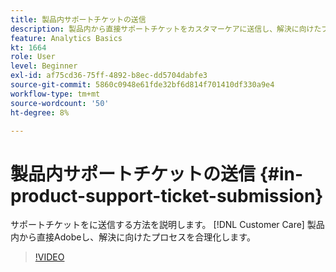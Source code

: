 ```yaml
---
title: 製品内サポートチケットの送信
description: 製品内から直接サポートチケットをカスタマーケアに送信し、解決に向けたプロセスを合理化する方法をAdobeで説明します。
feature: Analytics Basics
kt: 1664
role: User
level: Beginner
exl-id: af75cd36-75ff-4892-b8ec-dd5704dabfe3
source-git-commit: 5860c0948e61fde32bf6d814f701410df330a9e4
workflow-type: tm+mt
source-wordcount: '50'
ht-degree: 8%

---
```


# 製品内サポートチケットの送信 {#in-product-support-ticket-submission}

サポートチケットをに送信する方法を説明します。 [!DNL Customer Care] 製品内から直接Adobeし、解決に向けたプロセスを合理化します。

>[!VIDEO](https://video.tv.adobe.com/v/23133/?quality=12&learn=on)
